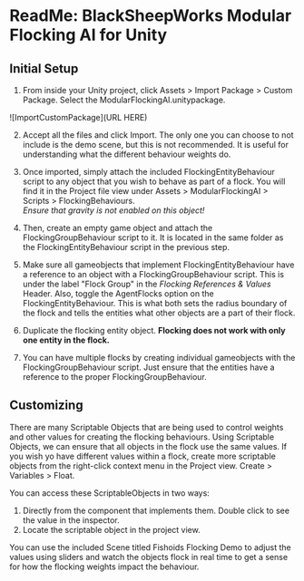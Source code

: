 ﻿# ReadMe: BlackSheepWorks Modular Flocking AI for Unity

## Initial Setup

1. From inside your Unity project, click Assets > Import Package > Custom Package. Select the ModularFlockingAI.unitypackage.

![ImportCustomPackage](URL HERE)

2. Accept all the files and click Import. The only one you can choose to not include is the demo scene, but this is not recommended. It is useful for understanding what the different behaviour weights do.

3. Once imported, simply attach the included FlockingEntityBehaviour script to any object that you wish to behave as part of a flock. You will find it in the Project file view under Assets > ModularFlockingAI > Scripts > FlockingBehaviours.  
*Ensure that gravity is not enabled on this object!*

4. Then, create an empty game object and attach the FlockingGroupBehaviour script to it. It is located in the same folder as the FlockingEntityBehaviour script in the previous step. 

5. Make sure all gameobjects that implement FlockingEntityBehaviour have a reference to an object with a FlockingGroupBehaviour script. This is under the label "Flock Group" in the *Flocking References & Values* Header. Also, toggle the AgentFlocks option on the FlockingEntityBehaviour. This is what both sets the radius boundary of the flock and tells the entities what other objects are a part of their flock.

6. Duplicate the flocking entity object. **Flocking does not work with only one entity in the flock.** 

7. You can have multiple flocks by creating individual gameobjects with the FlockingGroupBehaviour script. Just ensure that the entities have a reference to the proper FlockingGroupBehaviour.

## Customizing
There are many Scriptable Objects that are being used to control weights and other values for creating the flocking behaviours. Using Scriptable Objects, we can ensure that all objects in the flock use the same values. If you wish yo have different values within a flock, create more scriptable objects from the right-click context menu in the Project view. Create > Variables > Float. 

You can access these ScriptableObjects in two ways:
1. Directly from the component that implements them. Double click to see the value in the inspector.
2. Locate the scriptable object in the project view.

You can use the included Scene titled Fishoids Flocking Demo to adjust the values using sliders and watch the objects flock in real time to get a sense for how the flocking weights impact the behaviour.



